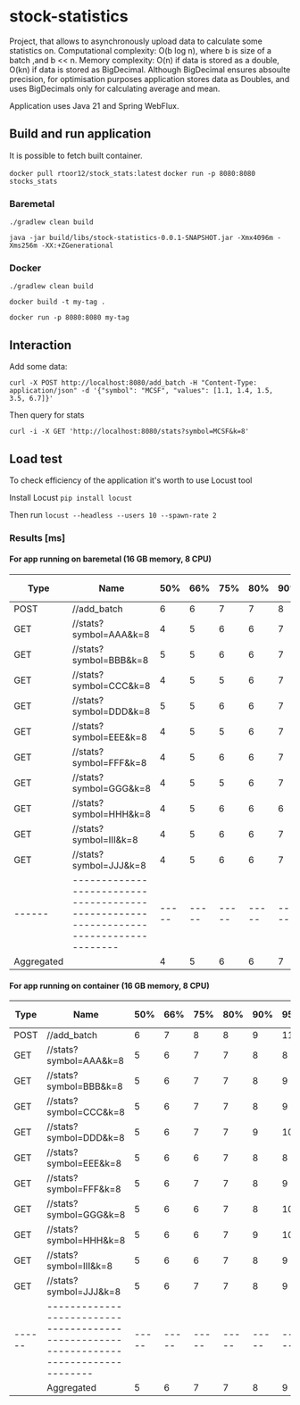 # stock-statistics

Project, that allows to asynchronously upload data to calculate some statistics on. Computational complexity: O(b log n), where b is size of a batch ,and b << n. Memory complexity: O(n) if data is stored as a double, O(kn) if data is stored as BigDecimal. 
Although BigDecimal ensures absoulte precision, for optimisation purposes application stores data as Doubles, and uses BigDecimals only for calculating average and mean.

Application uses Java 21 and Spring WebFlux.

## Build and run application
It is possible to fetch built container.

`docker pull rtoor12/stock_stats:latest`
`docker run -p 8080:8080 stocks_stats`

### Baremetal

`./gradlew clean build`

`java -jar build/libs/stock-statistics-0.0.1-SNAPSHOT.jar -Xmx4096m -Xms256m -XX:+ZGenerational`

### Docker

`./gradlew clean build`

`docker build -t my-tag .`

`docker run -p 8080:8080 my-tag`

## Interaction
Add some data:

`curl -X POST http://localhost:8080/add_batch -H "Content-Type: application/json" -d '{"symbol": "MCSF", "values": [1.1, 1.4, 1.5, 3.5, 6.7]}'`

Then query for stats

`curl -i -X GET 'http://localhost:8080/stats?symbol=MCSF&k=8'`


## Load test
To check efficiency of the application it's worth to use Locust tool

Install Locust `pip install locust`

Then run `locust --headless --users 10 --spawn-rate 2`

### Results [ms]

#### For app running on baremetal (16 GB memory, 8 CPU)
| Type | Name                                                                                 | 50% | 66% | 75% | 80% | 90% | 95% | 98% | 99% | 99.9% | 99.99% | 100% | # reqs |
|------|--------------------------------------------------------------------------------------|-----|-----|-----|-----|-----|-----|-----|-----|-------|--------|------|--------|
| POST | //add_batch                                                                         | 6   | 6   | 7   | 7   | 8   | 9   | 10  | 11  | 18    | 18     | 18   | 257    |
| GET  | //stats?symbol=AAA&k=8                                                              | 4   | 5   | 6   | 6   | 7   | 8   | 9   | 10  | 11    | 11     | 11   | 275    |
| GET  | //stats?symbol=BBB&k=8                                                              | 5   | 5   | 6   | 6   | 7   | 9   | 10  | 12  | 20    | 20     | 20   | 293    |
| GET  | //stats?symbol=CCC&k=8                                                              | 4   | 5   | 5   | 6   | 7   | 8   | 9   | 10  | 11    | 11     | 11   | 219    |
| GET  | //stats?symbol=DDD&k=8                                                              | 5   | 5   | 6   | 6   | 7   | 8   | 8   | 9   | 12    | 12     | 12   | 272    |
| GET  | //stats?symbol=EEE&k=8                                                              | 4   | 5   | 5   | 6   | 7   | 8   | 9   | 10  | 13    | 13     | 13   | 250    |
| GET  | //stats?symbol=FFF&k=8                                                              | 4   | 5   | 6   | 6   | 7   | 8   | 9   | 10  | 11    | 11     | 11   | 264    |
| GET  | //stats?symbol=GGG&k=8                                                              | 4   | 5   | 5   | 6   | 7   | 8   | 9   | 11  | 33    | 33     | 33   | 278    |
| GET  | //stats?symbol=HHH&k=8                                                              | 4   | 5   | 6   | 6   | 6   | 7   | 9   | 11  | 13    | 13     | 13   | 271    |
| GET  | //stats?symbol=III&k=8                                                              | 4   | 5   | 6   | 6   | 7   | 8   | 9   | 9   | 10    | 10     | 10   | 280    |
| GET  | //stats?symbol=JJJ&k=8                                                              | 4   | 5   | 6   | 6   | 7   | 7   | 9   | 10  | 14    | 14     | 14   | 264    |
|------|--------------------------------------------------------------------------------------|-----|-----|-----|-----|-----|-----|-----|-----|-------|--------|------|--------|
| Aggregated |                                                                              | 4   | 5   | 6   | 6   | 7   | 8   | 9   | 10  | 20    | 33     | 33   | 2923   |


#### For app running on container (16 GB memory, 8 CPU)

| Type | Name                                                                                 | 50% | 66% | 75% | 80% | 90% | 95% | 98% | 99% | 99.9% | 99.99% | 100% | # reqs |
|------|--------------------------------------------------------------------------------------|-----|-----|-----|-----|-----|-----|-----|-----|-------|--------|------|--------|
| POST | //add_batch                                                                         | 6   | 7   | 8   | 8   | 9   | 11  | 13  | 13  | 190   | 190    | 190  | 287    |
| GET  | //stats?symbol=AAA&k=8                                                              | 5   | 6   | 7   | 7   | 8   | 8   | 9   | 12  | 15    | 15     | 15   | 265    |
| GET  | //stats?symbol=BBB&k=8                                                              | 5   | 6   | 7   | 7   | 8   | 9   | 10  | 11  | 14    | 14     | 14   | 260    |
| GET  | //stats?symbol=CCC&k=8                                                              | 5   | 6   | 7   | 7   | 8   | 9   | 10  | 11  | 25    | 25     | 25   | 313    |
| GET  | //stats?symbol=DDD&k=8                                                              | 5   | 6   | 7   | 7   | 9   | 10  | 13  | 19  | 45    | 45     | 45   | 255    |
| GET  | //stats?symbol=EEE&k=8                                                              | 5   | 6   | 6   | 7   | 8   | 8   | 11  | 12  | 21    | 21     | 21   | 290    |
| GET  | //stats?symbol=FFF&k=8                                                              | 5   | 6   | 7   | 7   | 8   | 9   | 10  | 12  | 130   | 130    | 130  | 257    |
| GET  | //stats?symbol=GGG&k=8                                                              | 5   | 6   | 6   | 7   | 8   | 10  | 11  | 12  | 13    | 13     | 13   | 273    |
| GET  | //stats?symbol=HHH&k=8                                                              | 5   | 6   | 6   | 7   | 9   | 10  | 12  | 13  | 24    | 24     | 24   | 269    |
| GET  | //stats?symbol=III&k=8                                                              | 5   | 6   | 6   | 7   | 8   | 9   | 11  | 11  | 15    | 15     | 15   | 274    |
| GET  | //stats?symbol=JJJ&k=8                                                              | 5   | 6   | 7   | 7   | 8   | 9   | 11  | 11  | 17    | 17     | 17   | 248    |
|------|--------------------------------------------------------------------------------------|-----|-----|-----|-----|-----|-----|-----|-----|-------|--------|------|--------|
|      | Aggregated                                                                          | 5   | 6   | 7   | 7   | 8   | 9   | 11  | 13  | 54    | 190    | 190  | 2991   |

